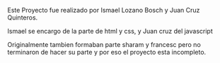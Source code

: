 Este Proyecto fue realizado por Ismael Lozano Bosch y Juan Cruz Quinteros.

Ismael se encargo de la parte de html y css, y Juan cruz del javascript

Originalmente tambien formaban parte sharam y francesc pero no terminaron de hacer su parte y por eso el proyecto esta incompleto.